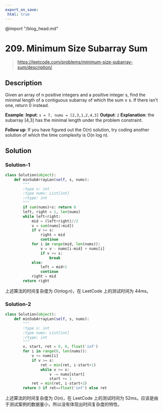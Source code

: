 ```yaml
---
export_on_save:
 html: true
---
```


@import "/blog_head.md"

# 209. Minimum Size Subarray Sum

> <https://leetcode.com/problems/minimum-size-subarray-sum/description/>


## Description


Given an array of n positive integers and a positive integer s, find the minimal length of a contiguous subarray of which the sum ≥ s. If there isn't one, return 0 instead.

**Example**: 
**Input**: `s = 7, nums = [2,3,1,2,4,3]`
**Output**: `2`
**Explanation**: the subarray [4,3] has the minimal length under the problem constraint.

**Follow up**: If you have figured out the O(n) solution, try coding another solution of which the time complexity is O(n log n). 

## Solution

### Solution-1

```python
class Solution(object):
    def minSubArrayLen(self, s, nums):
        """
        :type s: int
        :type nums: List[int]
        :rtype: int
        """
        if sum(nums)<s: return 0
        left, right = 1, len(nums)
        while left<right:
            mid = (left+right)//2
            v = sum(nums[:mid])
            if v >= s:
                right = mid
                continue
            for i in range(mid, len(nums)):
                v = v - nums[i-mid] + nums[i]
                if v >= s:
                    break
            else:
                left = mid+1
                continue
            right = mid
        return right
```

上述算法的时间复杂度为 $O(n\log n)$，在 LeetCode 上的测试时间为 44ms。

### Solution-2

```python
class Solution(object):
    def minSubArrayLen(self, s, nums):
        """
        :type s: int
        :type nums: List[int]
        :rtype: int
        """
        v, start, ret = 0, 0, float('inf')
        for i in range(0, len(nums)):
            v += nums[i]
            if v >= s:
                ret = min(ret, i-start+1)
                while v >= s:
                    v -= nums[start]
                    start += 1
            ret = min(ret, i-start+2)
        return 0 if ret==float('inf') else ret
```
上述算法的时间复杂度为 $O(n)$，在 LeetCode 上的测试时间为 52ms。应该是由于测试案例的数据量小，所以没有体现出时间复杂度的特性。
